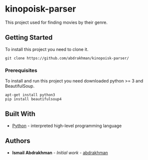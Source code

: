 # kinopoisk-parser

This project used for finding movies by their genre.

## Getting Started

To install this project you need to clone it.
```
git clone https://github.com/abdrakhman/kinopoisk-parser/
```

### Prerequisites

To install and run this project you need downloaded python >= 3 and BeautifulSoup.

```
apt-get install python3
pip install beautifulsoup4
```

## Built With

* [Python](python.org) - interpreted high-level programming language

## Authors

* **Ismail Abdrakhman** - *Initial work* - [abdrakhman](https://github.com/abdrakhman)
